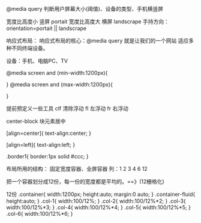 @media query 判断用户屏幕大小(阈值)、设备的类型、手机横竖屏

宽度比高度小  竖屏  portait
宽度比高度大  横屏  landscrape
手持方向：orientation=portait || landscrape

响应式布局：
响应式布局的核心：@media query
就是让我们的一个网站 适应多种不同终端设备。

设备：手机、电脑PC、TV

@media screen and (min-width:1200px){
	
}
@media screen and (max-width:1200px){
	
}



提前预定义一些工具
clf  清除浮动
fl    左浮动
fr    右浮动

center-block  块元素居中

[align=center]{
	text-align:center;
}

[align=left]{
	text-align:left;
}
<p align="center"></p>

.border1{
	border:1px solid #ccc;
}
<div class="border1"></div>


布局所用的结构：
固定宽度容器、全屏容器
列：1 2 3 4 6         12

把一个容器划分成12份，每一份的宽度都是平均的。==》(12栅格化)

12份
.container{
	width:1200px;
	height:auto;
	margin:0 auto;
}
.container-fluid{
	height:auto;
}
.col-1{
	width:100/12%;
}
.col-2{
	width:100/12%*2;
}
.col-3{
	width:100/12%*3;
}
.col-4{
	width:100/12%*4;
}
.col-5{
	width:100/12%*5;
}
.col-6{
	width:100/12%*6;
}








